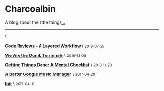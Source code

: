 # Charcoalbin

A blog about the little things[...](about.html)

---

\ 

[**Code Reviews - A Layered Workflow**](posts/code-review.html) \  <small>2019-07-25</small>

[**We Are the Dumb Terminals**](posts/dumb-terminals.html) \  <small>2018-12-08</small>

[**Getting Things Done: A Mental Checklist**](posts/getting-things-done.html) \  <small>2018-11-23</small>

[**A Better Google Music Manager**](posts/better-mm.html) \  <small>2017-04-20</small>

[**Init**](posts/init.html) \  <small>2017-04-11</small>
